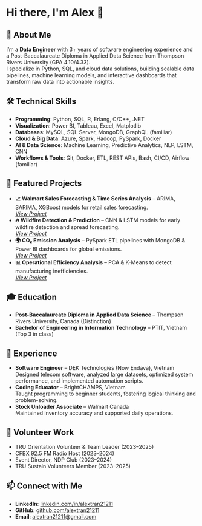# Hi there, I'm Alex 👋

## 🚀 About Me
I’m a **Data Engineer** with 3+ years of software engineering experience and a Post-Baccalaureate Diploma in Applied Data Science from Thompson Rivers University (GPA 4.10/4.33).  
I specialize in Python, SQL, and cloud data solutions, building scalable data pipelines, machine learning models, and interactive dashboards that transform raw data into actionable insights.

## 🛠️ Technical Skills
- **Programming**: Python, SQL, R, Erlang, C/C++, .NET
- **Visualization**: Power BI, Tableau, Excel, Matplotlib
- **Databases**: MySQL, SQL Server, MongoDB, GraphQL (familiar)
- **Cloud & Big Data**: Azure, Spark, Hadoop, PySpark, Docker
- **AI & Data Science**: Machine Learning, Predictive Analytics, NLP, LSTM, CNN
- **Workflows & Tools**: Git, Docker, ETL, REST APIs, Bash, CI/CD, Airflow (familiar)

## 📂 Featured Projects
- **📈 Walmart Sales Forecasting & Time Series Analysis** – ARIMA, SARIMA, XGBoost models for retail sales forecasting.  
  *[View Project](https://github.com/alextran21211/walmart-sales-forecast)*
- **🔥 Wildfire Detection & Prediction** – CNN & LSTM models for early wildfire detection and spread forecasting.  
  *[View Project](https://github.com/alextran21211/wildfire-prediction)*
- **🌍 CO₂ Emission Analysis** – PySpark ETL pipelines with MongoDB & Power BI dashboards for global emissions.  
  *[View Project](https://github.com/alextran21211/co2-emission-analysis)*
- **📊 Operational Efficiency Analysis** – PCA & K-Means to detect manufacturing inefficiencies.  
  *[View Project](https://github.com/alextran21211/operational-efficiency)*

## 🎓 Education
- **Post-Baccalaureate Diploma in Applied Data Science** – Thompson Rivers University, Canada (Distinction)
- **Bachelor of Engineering in Information Technology** – PTIT, Vietnam (Top 3 in class)

## 💼 Experience
- **Software Engineer** – DEK Technologies (Now Endava), Vietnam  
  Designed telecom software, analyzed large datasets, optimized system performance, and implemented automation scripts.
- **Coding Educator** – BrightCHAMPS, Vietnam  
  Taught programming to beginner students, fostering logical thinking and problem-solving.
- **Stock Unloader Associate** – Walmart Canada  
  Maintained inventory accuracy and supported daily operations.

## 🌱 Volunteer Work
- TRU Orientation Volunteer & Team Leader (2023–2025)  
- CFBX 92.5 FM Radio Host (2023–2024)  
- Event Director, NDP Club (2023–2024)  
- TRU Sustain Volunteers Member (2023–2025)

## 📫 Connect with Me
- **LinkedIn**: [linkedin.com/in/alextran21211](https://linkedin.com/in/alextran21211)  
- **GitHub**: [github.com/alextran21211](https://github.com/alextran21211)  
- **Email**: alextran21211@gmail.com
